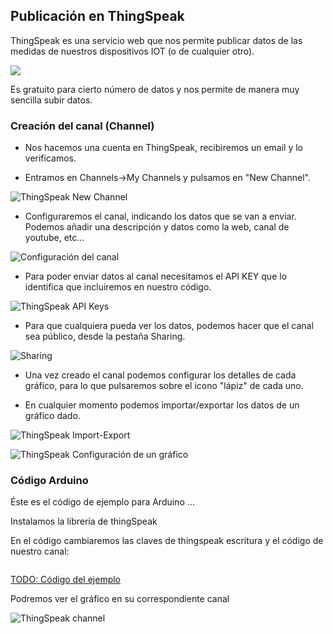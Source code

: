 
## Publicación en ThingSpeak

ThingSpeak es una servicio web que nos permite publicar datos de las medidas de nuestros dispositivos IOT (o de cualquier otro).

![](./images/ThingSpeak1.png)

Es gratuito para cierto número de datos y nos permite de manera muy sencilla subir datos.

### Creación del canal (Channel)

* Nos hacemos una cuenta en ThingSpeak, recibiremos un email y lo verificamos.

* Entramos en Channels->My Channels y pulsamos en "New Channel".

![ThingSpeak New Channel](./images/ThingSpeakNewChannel.png)

* Configuraremos el canal, indicando los datos que se van a enviar. Podemos añadir una descripción y datos como la web, canal de youtube, etc...

![Configuración del canal](./images/ThingSpeakConfiguracionCanal.png)

* Para poder enviar datos al canal necesitamos el API KEY que lo identifica que incluiremos en nuestro código.

![ThingSpeak API Keys](./images/ThingSpeakAPIKeys.png)

* Para que cualquiera pueda ver los datos, podemos hacer que el canal sea público, desde la pestaña Sharing.

![Sharing](./images/ThingSpeakCanalPublico.png)

* Una vez creado el canal podemos configurar los detalles de cada gráfico, para lo que pulsaremos sobre el icono "lápiz" de cada uno.

* En cualquier momento podemos importar/exportar los datos de un gráfico dado.

![ThingSpeak Import-Export](./images/ThingSpeakImport-Export.png)

![ThingSpeak Configuración de un gráfico](./images/ThingSpeakConfiguracionGrafico.png)

### Código Arduino 

Éste es el código de ejemplo para Arduino ...

Instalamos la librería de thingSpeak


En el código cambiaremos las claves de thingspeak escritura y el código de nuestro canal:


```C++

```

[TODO: Código del ejemplo]()


Podremos ver el gráfico en su correspondiente canal

![ThingSpeak channel](./images/Check-ThingSpeak-site-for-Data-Logging.png)

